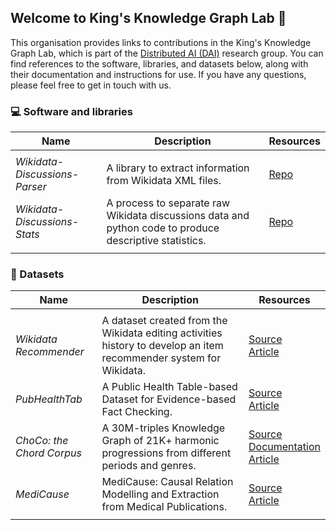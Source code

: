 ## Welcome to King's Knowledge Graph Lab 👋

This organisation provides links to contributions in the King's Knowledge Graph Lab, which is part of the [Distributed AI (DAI)](https://www.kcl.ac.uk/research/dai) research group. You can find references to the software, libraries, and datasets below, along with their documentation and instructions for use. If you have any questions, please feel free to get in touch with us.

### 💻 Software and libraries

| **Name** | **Description** | **Resources** |
|---|---|---|
|  |  |  |
| *Wikidata-Discussions-Parser* | A library to extract information from Wikidata XML files. | [Repo](https://github.com/King-s-Knowledge-Graph-Lab/Wikidata-Discussion-Parser)<br /> |
| *Wikidata-Discussions-Stats* | A process to separate raw Wikidata discussions data and python code to produce descriptive statistics. | [Repo](https://github.com/King-s-Knowledge-Graph-Lab/Wikidata-Discussions-Stats) |
|  |  |  |

### 💾 Datasets

| **Name** | **Description** | **Resources** |
|---|---|---|
|  |  |  |
| *Wikidata Recommender* | A dataset created from the Wikidata editing activities history to develop an item recommender system for Wikidata. | [Source](https://github.com/WikidataRec-developer/Wikidata_Recommender)<br />[Article](https://dl.acm.org/doi/10.1007/978-3-030-88361-4_10) |
| *PubHealthTab* | A Public Health Table-based Dataset for Evidence-based Fact Checking. | [Source](https://github.com/mubasharaak/PubHealthTab)<br />[Article](TODO) |
| *ChoCo: the Chord Corpus* | A 30M-triples Knowledge Graph of 21K+ harmonic progressions from different periods and genres. | [Source](https://github.com/smashub/choco)<br />[Documentation](https://smashub.github.io/docs/category/choco-the-chord-corpus)<br />[Article](coming_soon) |
| *MediCause* | MediCause: Causal Relation Modelling and Extraction from Medical Publications. | [Source](https://github.com/King-s-Knowledge-Graph-Lab/Medicause)<br />[Article](https://ceur-ws.org/Vol-3184/TEXT2KG_Paper_1.pdf) |
|  |  |  |


<!--

**Here are some ideas to get you started:**

🙋‍♀️ A short introduction - what is your organization all about?
🌈 Contribution guidelines - how can the community get involved?
👩‍💻 Useful resources - where can the community find your docs? Is there anything else the community should know?
🍿 Fun facts - what does your team eat for breakfast?
-->
